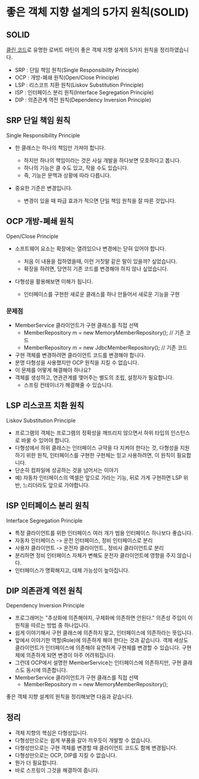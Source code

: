 # 좋은 객체 지향 설계의 5가지 원칙(SOLID)

## **SOLID**

[클린 코드](http://m.yes24.com/Goods/Detail/11681152)로 유명한 로버트 마틴이 좋은 객체 지향 설계의 5가지 원칙을 정리하였습니다.

- SRP : 단일 책임 원칙(Single Responsibility Principle)
- OCP : 개방-폐쇄 원칙(Open/Close Principle)
- LSP : 리스코프 치환 원칙(Liskov Substitution Principle)
- ISP : 인터페이스 분리 원칙(Interface Segregation Principle)
- DIP : 의존관계 역전 원칙(Dependency Inversion Principle)



## **SRP 단일 책임 원칙**

Single Responsibility Principle

- 한 클래스는 하나의 책임만 가져야 합니다.

  - 하지만 하나의 책임이라는 것은 사실 개발을 하다보면 모호하다고 봅니다.
  - 하나의 기능은 클 수도 있고, 작을 수도 있습니다.
  - 즉, 기능은 문맥과 상황에 따라 다릅니다.

- 중요한 기준은 변경입니다. 

  - 변경이 있을 때 파급 효과가 적으면 단일 책임 원칙을 잘 따른 것입니다.

  

## **OCP 개방-폐쇄 원칙**

Open/Close Principle

- 소프트웨어 요소는 확장에는 열려있으나 변경에는 닫혀 있어야 합니다.
  - 처음 이 내용을 접하였을때, 이런 거짓말 같은 말이 있을까? 싶었습니다. 
  - 확장을 하려면, 당연히 기존 코드를 변경해야 하지 않나 싶었습니다.

- 다형성을 활용해보면 이해가 됩니다.
  - 인터페이스를 구현한 새로운 클래스를 하나 만들어서 새로운 기능을 구현



### **문제점**

- MemberService 클라이언트가 구현 클래스를 직접 선택
  - MemberRepository m = new MemoryMemberRepository(); // 기존 코드
  - MemberRepository m = new JdbcMemberRepository(); // 기존 코드
- 구현 객체를 변경하려면 클라이언트 코드를 변경해야 합니다.
- 분명 다형성을 사용했지만 OCP 원칙을 지킬 수 없습니다.
- 이 문제를 어떻게 해결해야 하나요?
- 객체를 생성하고, 연관관계를 맺어주는 별도의 조립, 설정자가 필요합니다.
  - 스프링 컨테이너가 해결해줄 수 있습니다.



## **LSP 리스코프 치환 원칙**

Liskov Substitution Principle

- 프로그램의 객체는 프로그램의 정확성을 깨뜨리지 않으면서 하위 타입의 인스턴스로 바꿀 수 있어야 합니다.
- 다형성에서 하위 클래스는 인터페이스 규약을 다 지켜야 한다는 것, 다형성을 지원하기 위한 원칙, 인터페이스를 구현한 구현체는 믿고 사용하려면, 이 원칙이 필요합니다.
- 단순히 컴파일에 성공하는 것을 넘어서는 이야기
- 예) 자동차 인터페이스의 엑셀은 앞으로 가라는 기능, 뒤로 가게 구현하면 LSP 위반, 느리더라도 앞으로 가야합니다.



## **ISP 인터페이스 분리 원칙**

Interface Segregation Principle

- 특정 클라이언트를 위한 인터페이스 여러 개가 범용 인터페이스 하나보다 좋습니다.
- 자동차 인터페이스 -> 운전 인터페이스, 정비 인터페이스로 분리
- 사용자 클라이언트 -> 운전자 클라이언트., 정비사 클라이언트로 분리
- 분리하면 정비 인터페이스 자체가 변해도 운전자 클라이언트에 영향을 주지 않습니다.
- 인터페이스가 명확해지고, 대체 가능성이 높아집니다.



## **DIP 의존관계 역전 원칙**

Dependency Inversion Principle

- 프로그래머는 "추상화에 의존해야지, 구체화에 의존하면 안된다." 의존성 주입이 이 원칙을 따르는 방법 중 하나입니다.
- 쉽게 이야기해서 구현 클래스에 의존하지 말고, 인터페이스에 의존하라는 뜻입니다.
- 앞에서 이야기한 역할(Role)에 의존하게 해야 한다는 것과 같습니다. 객체 세상도 클라이언트가 인터페이스에 의존해야 유연하게 구현체를 변경할 수 있습니다. 구현체에 의존하게 되면 변경이 아주 어려워집니다.
- 그런데 OCP에서 설명한 MemberService는 인터페이스에 의존하지만, 구현 클래스도 동시에 의존합니다.
- MemberService 클라이언트가 구현 클래스를 직접 선택
  - MemberRepository m = new MemoryMemberRepository();

좋은 객체 지향 설계의 원칙을 정리해보면 다음과 같습니다.



## **정리**

- 객체 지향의 핵심은 다형성입니다.
- 다형성만으로는 쉽게 부품을 갈아 끼우듯이 개발할 수 없습니다.
- 다형성만으로는 구현 객체를 변경할 때 클라이언트 코드도 함께 변경됩니다.
- 다형성만으로는 OCP, DIP를 지킬 수 없습니다.
- 뭔가 더 필요합니다.
- 바로 스프링이 그것을 해결하여 줍니다.